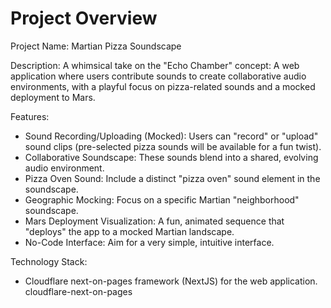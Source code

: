 # Project Overview

Project Name: Martian Pizza Soundscape

Description: A whimsical take on the "Echo Chamber" concept: A web application where users contribute sounds to create collaborative audio environments, with a playful focus on pizza-related sounds and a mocked deployment to Mars.

Features:

*   Sound Recording/Uploading (Mocked): Users can "record" or "upload" sound clips (pre-selected pizza sounds will be available for a fun twist).
*   Collaborative Soundscape: These sounds blend into a shared, evolving audio environment.
*   Pizza Oven Sound: Include a distinct "pizza oven" sound element in the soundscape.
*   Geographic Mocking: Focus on a specific Martian "neighborhood" soundscape.
*   Mars Deployment Visualization: A fun, animated sequence that "deploys" the app to a mocked Martian landscape.
*   No-Code Interface: Aim for a very simple, intuitive interface.

Technology Stack:

*   Cloudflare next-on-pages framework (NextJS) for the web application.
    <stack>cloudflare-next-on-pages</stack>